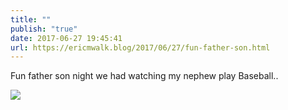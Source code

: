 ```yaml
---
title: ""
publish: "true"
date: 2017-06-27 19:45:41
url: https://ericmwalk.blog/2017/06/27/fun-father-son.html
---
```


Fun father son night we had watching my nephew play Baseball..

![](https://ericmwalk.blog/uploads/2022/d22b41b539.jpg)